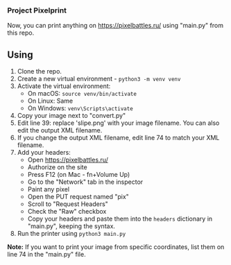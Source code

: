 ### Project Pixelprint
Now, you can print anything on https://pixelbattles.ru/ using "main.py" from this repo.

## Using
 1. Clone the repo.
 2. Create a new virtual environment - `python3 -m venv venv`
 3. Activate the virtual environment:
    - On macOS: `source venv/bin/activate`
    - On Linux: Same
    - On Windows: `venv\Scripts\activate`
 4. Copy your image next to "convert.py"
 5. Edit line 39: replace 'slipe.png' with your image filename. You can also edit the output XML filename.
 6. If you change the output XML filename, edit line 74 to match your XML filename.
 7. Add your headers:
    - Open https://pixelbattles.ru/
    - Authorize on the site
    - Press F12 (on Mac - fn+Volume Up)
    - Go to the "Network" tab in the inspector
    - Paint any pixel
    - Open the PUT request named "pix"
    - Scroll to "Request Headers"
    - Check the "Raw" checkbox
    - Copy your headers and paste them into the `headers` dictionary in "main.py", keeping the syntax.
 8. Run the printer using `python3 main.py`

**Note:** If you want to print your image from specific coordinates, list them on line 74 in the "main.py" file.
